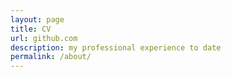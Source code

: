 ```yaml
---
layout: page
title: CV
url: github.com
description: my professional experience to date
permalink: /about/
---
```



